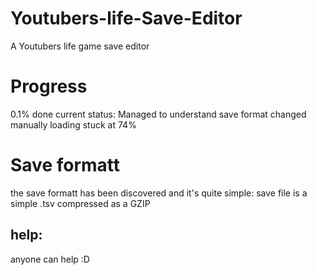 # Youtubers-life-Save-Editor
A Youtubers life game save editor

# Progress
0.1% done current status: Managed to understand save format changed manually loading stuck at 74%

# Save formatt
the save formatt has been discovered and it's quite simple:
save file is a simple .tsv compressed as a GZIP

## help:
anyone can help :D
